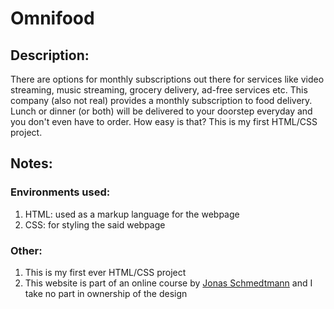 # Omnifood #

## Description: ##
There are options for monthly subscriptions out there for services like video streaming, music streaming, grocery delivery, ad-free services etc. This company (also not real) provides a monthly subscription to food delivery. Lunch or dinner (or both) will be delivered to your doorstep everyday and you don't even have to order. How easy is that? This is my first HTML/CSS project.

## Notes: ##

### Environments used: ###
1. HTML: used as a markup language for the webpage
2. CSS: for styling the said webpage

### Other: ###
1. This is my first ever HTML/CSS project
2. This website is part of an online course by [Jonas Schmedtmann](https://codingheroes.io/) and I take no part in ownership of the design